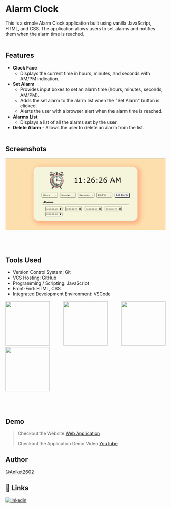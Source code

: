 # Alarm Clock

This is a simple Alarm Clock application built using vanilla JavaScript, HTML, and CSS. The application allows users to set alarms and notifies them when the alarm time is reached.
<br>
<br>

## Features

- **Clock Face**
  - Displays the current time in hours, minutes, and seconds with AM/PM indication.
- **Set Alarm**
  - Provides input boxes to set an alarm time (hours, minutes, seconds, AM/PM).
  - Adds the set alarm to the alarm list when the "Set Alarm" button is clicked.
  - Alerts the user with a browser alert when the alarm time is reached.
- **Alarms List**
  - Displays a list of all the alarms set by the user.
- **Delete Alarm** - Allows the user to delete an alarm from the list.
  <br>
  <br>

## Screenshots

![App Screenshot](https://github.com/Aniket2602/Alarm-Clock/blob/main/Screenshot/Screenshot_1.png)

<br>
<br>

## Tools Used
- Version Control System: Git
- VCS Hosting: GitHub
- Programming / Scripting: JavaScript
- Front-End: HTML, CSS
- Integrated Development Environment: VSCode
<p align="justify">
<img height="140" width="140" src="https://www.w3.org/html/logo/downloads/HTML5_Logo_256.png">
<img height="140" width="140" src="https://logodix.com/logo/470309.png">
<img height="140" width="140" src="https://upload.wikimedia.org/wikipedia/commons/6/6a/JavaScript-logo.png">
<img height="140" width="140" src="https://code.visualstudio.com/assets/apple-touch-icon.png">
</p>
<br>
<br>

## Demo

> Checkout the Website [Web Application](https://aniket2602.github.io/Alarm-Clock/)
>
> Checkout the Application Demo Video [YouTube]()

## Author

[@Aniket2602](https://github.com/Aniket2602)

## 🔗 Links

[![linkedin](https://img.shields.io/badge/linkedin-0A66C2?style=for-the-badge&logo=linkedin&logoColor=white)](https://www.linkedin.com/in/aniket-sangale/)
